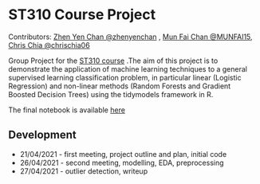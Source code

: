 # ST310 Course Project

Contributors: [Zhen Yen Chan @zhenyenchan](https://github.com/zhenyenchan) , [Mun Fai Chan @MUNFAI15](https://github.com/MUNFAI15), [Chris Chia @chrischia06](https://github.com/chrischia06/)

Group Project for the [ST310 course](https://www.lse.ac.uk/resources/calendar2020-2021/courseGuides/ST/2020_ST310.htm) .The aim of this project is to demonstrate the application of machine learning techniques to a general supervised learning classification problem, in particular linear (Logistic Regression) and non-linear methods (Random Forests and Gradient Boosted Decision Trees) using the tidymodels framework in R.

The final notebook is available [here](https://chrischia06.github.io/st310_project/notebooks/chris-notebook.nb.html)


## Development

+ 21/04/2021 - first meeting, project outline and plan, initial code
+ 26/04/2021 - second meeting, modelling, EDA, preprocessing
+ 27/04/2021 - outlier detection, writeup
